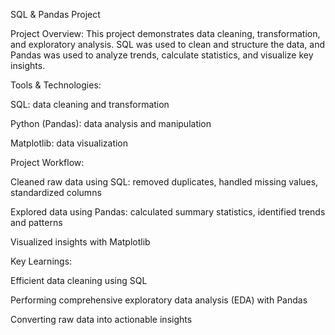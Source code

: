 SQL & Pandas Project

Project Overview:
This project demonstrates data cleaning, transformation, and exploratory analysis. SQL was used to clean and structure the data, and Pandas was used to analyze trends, calculate statistics, and visualize key insights.

Tools & Technologies:

SQL: data cleaning and transformation

Python (Pandas): data analysis and manipulation

Matplotlib: data visualization

Project Workflow:

Cleaned raw data using SQL: removed duplicates, handled missing values, standardized columns

Explored data using Pandas: calculated summary statistics, identified trends and patterns

Visualized insights with Matplotlib

Key Learnings:

Efficient data cleaning using SQL

Performing comprehensive exploratory data analysis (EDA) with Pandas

Converting raw data into actionable insights
